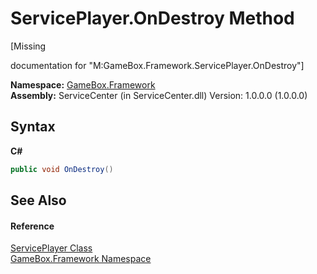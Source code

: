 # ServicePlayer.OnDestroy Method 
 

\[Missing <summary> documentation for "M:GameBox.Framework.ServicePlayer.OnDestroy"\]

**Namespace:**&nbsp;<a href="a8957fe6-9cc0-3a6d-cd5c-a2a246efee1e">GameBox.Framework</a><br />**Assembly:**&nbsp;ServiceCenter (in ServiceCenter.dll) Version: 1.0.0.0 (1.0.0.0)

## Syntax

**C#**<br />
``` C#
public void OnDestroy()
```


## See Also


#### Reference
<a href="ffdb0cb1-5fec-451a-ebd5-b8bfe78f90da">ServicePlayer Class</a><br /><a href="a8957fe6-9cc0-3a6d-cd5c-a2a246efee1e">GameBox.Framework Namespace</a><br />